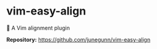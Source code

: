 # vim-easy-align

🌻 A Vim alignment plugin

**Repository:** <https://github.com/junegunn/vim-easy-align>
